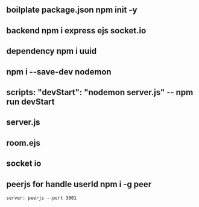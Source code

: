 ## boilplate package.json npm init -y

## backend npm i express ejs socket.io

## dependency npm i uuid

## npm i --save-dev nodemon

## scripts: "devStart": "nodemon server.js" -- npm run devStart

## server.js

## room.ejs

## socket io

## peerjs for handle userId npm i -g peer
    server: peerjs --port 3001
